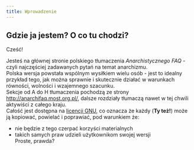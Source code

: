 ```yaml
---
title: Wprowadzenie
---
```


## Gdzie ja jestem? O co tu chodzi?

Cześć!

Jesteś na głównej stronie polskiego tłumaczenia _Anarchistycznego FAQ_ - czyli najczęściej zadawanych pytań na temat anarchizmu.<br>
Polska wersja powstała wspólnym wysiłkiem wielu osób - jest to idealny przykład tego, jak można sprawnie i skutecznie działać w warunkach równości, wolności i wzajemnego szacunku.<br>
Sekcje od A do H tłumaczenia pochodzą ze strony <http://anarchifaq.most.org.pl/>, dalsze rozdziały tłumaczą nawet w tej chwili aktywiści z całego kraju.<br>
Całość jest dostępna na [licencji GNU](https://www.gnu.org/licenses/licenses.html), co oznacza że każdy (**Ty też!**) może ją kopiować, powielać i poprawiać, pod warunkiem że:

-   nie będzie z tego czerpać korzyści materialnych
-   takich samych praw udzieli użytkownikom swojej wersji<br>
    Proste, prawda?
